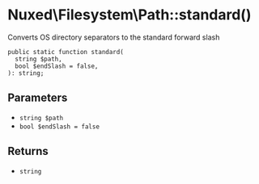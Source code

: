 # Nuxed\\Filesystem\\Path::standard()




Converts OS directory separators to the standard forward slash




``` Hack
public static function standard(
  string $path,
  bool $endSlash = false,
): string;
```




## Parameters




+ ` string $path `
+ ` bool $endSlash = false `




## Returns




* ` string `